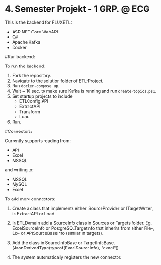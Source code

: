 # 4. Semester Projekt - 1 GRP. @ ECG

This is the backend for FLUXETL:
- ASP.NET Core WebAPI
- C#
- Apache Kafka
- Docker
  
#Run backend:

To run the backend:
1. Fork the repository.
2. Navigate to the solution folder of ETL-Project.
3. Run `docker-compose up`.
4. Wait ~ 10 sec. to make sure Kafka is running and run `create-topics.ps1`.
5. Set startup projects to include:
   - ETLConfig.API
   - ExtractAPI
   - Transform
   - Load
6. Run.

#Connectors:

Currently supports reading from:
- API
- Excel
- MSSQL

and writing to:
- MSSQL
- MySQL
- Excel

To add more connectors:
1. Create a class that implements either ISourceProvider or ITargetWriter, in ExtractAPI or Load.
2. In ETLDomain add a SourceInfo class in Sources or Targets folder. Eg. ExcelSourceInfo or PostgreSQLTargetInfo
   that inherits from either File-, Db- or APISourceBaseInfo (similar in targets).
3. Add the class in SourceInfoBase or TargetInfoBase.
[JsonDerivedType(typeof(ExcelSourceInfo), "excel")]

4. The system automatically registers the new connector.

